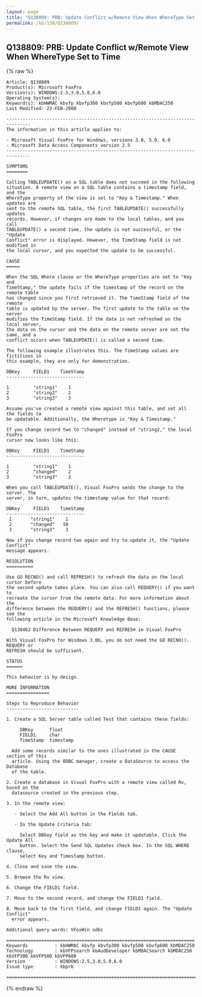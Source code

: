 ```yaml
---
layout: page
title: "Q138809: PRB: Update Conflict w/Remote View When WhereType Set to Time"
permalink: /kb/138/Q138809/
---
```


## Q138809: PRB: Update Conflict w/Remote View When WhereType Set to Time

{% raw %}

	Article: Q138809
	Product(s): Microsoft FoxPro
	Version(s): WINDOWS:2.5,3.0,5.0,6.0
	Operating System(s): 
	Keyword(s): kbHWMAC kbvfp kbvfp300 kbvfp500 kbvfp600 kbMDAC250
	Last Modified: 23-FEB-2000
	
	-------------------------------------------------------------------------------
	The information in this article applies to:
	
	- Microsoft Visual FoxPro for Windows, versions 3.0, 5.0, 6.0 
	- Microsoft Data Access Components version 2.5 
	-------------------------------------------------------------------------------
	
	SYMPTOMS
	========
	
	Calling TABLEUPDATE() on a SQL table does not succeed in the following
	situation. A remote view on a SQL table contains a timestamp field, and the
	WhereType property of the view is set to "Key & Timestamp." When updates are
	sent to the remote SQL table, the first TABLEUPDATE() successfully updates
	records. However, if changes are made to the local tables, and you call
	TABLEUPDATE() a second time, the update is not successful, or the "Update
	Conflict" error is displayed. However, the TimeStamp field is not modified in
	the local cursor, and you expected the update to be successful.
	
	CAUSE
	=====
	
	When the SQL Where clause or the WhereType properties are set to "Key and
	TimeStamp," the update fails if the timestamp of the record on the remote table
	has changed since you first retrieved it. The TimeStamp field of the remote
	table is updated by the server. The first update to the table on the server
	modifies the TimeStamp field. If the data is not refreshed on the local server,
	the data on the cursor and the data on the remote server are not the same, and a
	conflict occurs when TABLEUPDATE() is called a second time.
	
	The following example illustrates this. The TimeStamp values are fictitious in
	this example, they are only for demonstration.
	
	DBKey     FIELD1    TimeStamp
	-----------------------------
	
	1         "string1"    1
	2         "string2"    2
	3         "string3"    3
	
	Assume you've created a remote view against this table, and set all the fields to
	be updatable. Additionally, the Wheretype is "Key & Timestamp."
	
	If you change record two to "changed" instead of "string2," the local FoxPro
	cursor now looks like this:
	
	DBKey     FIELD1    TimeStamp
	-----------------------------
	
	1         "string1"    1
	2         "changed"    2
	3         "string3"    3
	
	When you call TABLEUPDATE(), Visual FoxPro sends the change to the server. The
	server, in turn, updates the timestamp value for that record:
	
	DBKey     FIELD1    TimeStamp
	-----------------------------
	 1       "string1"    1
	 2       "changed"   10
	 3       "string3"    3
	
	Now if you change record two again and try to update it, the "Update Conflict"
	message appears.
	
	RESOLUTION
	==========
	
	Use GO RECNO() and call REFRESH() to refresh the data on the local cursor before
	the second update takes place. You can also call REQUERY() if you want to
	recreate the cursor from the remote data. For more information about the
	difference between the REQUERY() and the REFRESH() functions, please see the
	following article in the Microsoft Knowledge Base:
	
	  Q130462 Difference Between REQUERY and REFRESH in Visual FoxPro
	
	With Visual FoxPro for Windows 3.0b, you do not need the GO RECNO(). REQUERY or
	REFRESH should be sufficient.
	
	STATUS
	======
	
	This behavior is by design.
	
	MORE INFORMATION
	================
	
	Steps to Reproduce Behavior
	---------------------------
	
	1. Create a SQL Server table called Test that contains these fields:
	
	     DBKey      float
	     FIELD1     char
	     TimeStamp  timestamp
	
	  Add some records similar to the ones illustrated in the CAUSE section of this
	  article. Using the ODBC manager, create a DataSource to access the Database
	  of the table.
	
	2. Create a database in Visual FoxPro with a remote view called Rv, based on the
	  datasource created in the previous step.
	
	3. In the remote view:
	
	   - Select the Add All button in the Fields tab.
	
	   - In the Update Criteria tab:
	
	     Select DBkey field as the key and make it updatable. Click the Update All
	     button. Select the Send SQL Updates check box. In the SQL WHERE clause,
	     select Key and Timestamp button.
	
	4. Close and save the view.
	
	5. Browse the Rv view.
	
	6. Change the FIELD1 field.
	
	7. Move to the second record, and change the FIELD1 field.
	
	8. Move back to the first field, and change FIELD1 again. The "Update Conflict"
	  error appears.
	
	Additional query words: VFoxWin odbc
	
	======================================================================
	Keywords          : kbHWMAC kbvfp kbvfp300 kbvfp500 kbvfp600 kbMDAC250 
	Technology        : kbVFPsearch kbAudDeveloper kbMDACSearch kbMDAC250 kbVFP300 kbVFP500 kbVFP600
	Version           : WINDOWS:2.5,3.0,5.0,6.0
	Issue type        : kbprb
	
	=============================================================================
	

{% endraw %}
